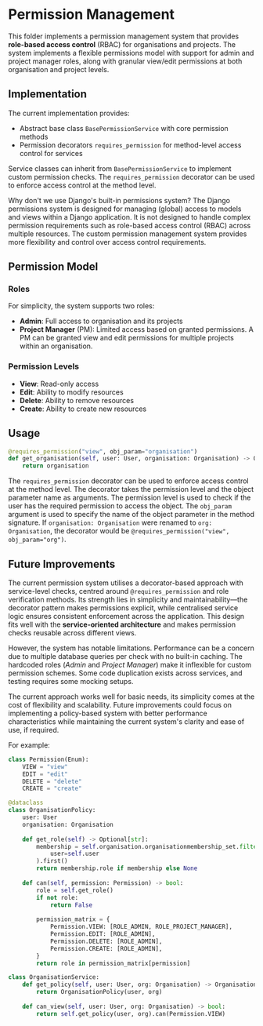 # Permission Management

This folder implements a permission management system that provides **role-based access control** (RBAC) for organisations and projects. The system implements a flexible permissions model with support for admin and project manager roles, along with granular view/edit permissions at both organisation and project levels.

## Implementation

The current implementation provides:

- Abstract base class `BasePermissionService` with core permission methods
- Permission decorators `requires_permission` for method-level access control for services

Service classes can inherit from `BasePermissionService` to implement custom permission checks. The `requires_permission` decorator can be used to enforce access control at the method level.

Why don't we use Django's built-in permissions system? The Django permissions system is designed for managing (global) access to models and views within a Django application. It is not designed to handle complex permission requirements such as role-based access control (RBAC) across multiple resources. The custom permission management system provides more flexibility and control over access control requirements.

## Permission Model

### Roles

For simplicity, the system supports two roles:

- **Admin**: Full access to organisation and its projects
- **Project Manager** (PM): Limited access based on granted permissions. A PM can be granted view and edit permissions for multiple projects within an organisation.

### Permission Levels

* **View**: Read-only access
* **Edit**: Ability to modify resources
* **Delete**: Ability to remove resources
* **Create**: Ability to create new resources


## Usage

```python
@requires_permission("view", obj_param="organisation")
def get_organisation(self, user: User, organisation: Organisation) -> Organisation:
    return organisation
```

The `requires_permission` decorator can be used to enforce access control at the method level. The decorator takes the permission level and the object parameter name as arguments. The permission level is used to check if the user has the required permission to access the object. The `obj_param` argument is used to specify the name of the object parameter in the method signature. If `organisation: Organisation` were renamed to `org: Organisation`, the decorator would be `@requires_permission("view", obj_param="org")`.


## Future Improvements

The current permission system utilises a decorator-based approach with service-level checks, centred around `@requires_permission` and role verification methods. Its strength lies in simplicity and maintainability&mdash;the decorator pattern makes permissions explicit, while centralised service logic ensures consistent enforcement across the application. This design fits well with the **service-oriented architecture** and makes permission checks reusable across different views.

However, the system has notable limitations. Performance can be a concern due to multiple database queries per check with no built-in caching. The hardcoded roles (_Admin_ and _Project Manager_) make it inflexible for custom permission schemes. Some code duplication exists across services, and testing requires some mocking setups.

The current approach works well for basic needs, its simplicity comes at the cost of flexibility and scalability. Future improvements could focus on implementing a policy-based system with better performance characteristics while maintaining the current system's clarity and ease of use, if required.

For example:

```python
class Permission(Enum):
    VIEW = "view"
    EDIT = "edit"
    DELETE = "delete"
    CREATE = "create"

@dataclass
class OrganisationPolicy:
    user: User
    organisation: Organisation
    
    def get_role(self) -> Optional[str]:
        membership = self.organisation.organisationmembership_set.filter(
            user=self.user
        ).first()
        return membership.role if membership else None
    
    def can(self, permission: Permission) -> bool:
        role = self.get_role()
        if not role:
            return False
            
        permission_matrix = {
            Permission.VIEW: [ROLE_ADMIN, ROLE_PROJECT_MANAGER],
            Permission.EDIT: [ROLE_ADMIN],
            Permission.DELETE: [ROLE_ADMIN],
            Permission.CREATE: [ROLE_ADMIN],
        }
        return role in permission_matrix[permission]

class OrganisationService:
    def get_policy(self, user: User, org: Organisation) -> OrganisationPolicy:
        return OrganisationPolicy(user, org)
        
    def can_view(self, user: User, org: Organisation) -> bool:
        return self.get_policy(user, org).can(Permission.VIEW)
```